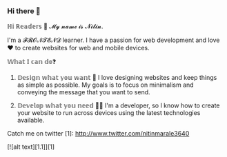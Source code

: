 ### Hi there 👋

ℍ𝕚 ℝ𝕖𝕒𝕕𝕖𝕣𝕤 👋
𝓜𝔂 𝓷𝓪𝓶𝓮 𝓲𝓼 𝓝𝓲𝓽𝓲𝓷.

I'm a 𝓕𝓡𝓞𝓝𝓣𝓔𝓝𝓓 learner. I have a passion for web development and love❤️ to create websites for web and mobile devices.

𝕎𝕙𝕒𝕥 𝕀 𝕔𝕒𝕟 𝕕𝕠❓
1. 𝔻𝕖𝕤𝕚𝕘𝕟 𝕨𝕙𝕒𝕥 𝕪𝕠𝕦 𝕨𝕒𝕟𝕥 🎨
I love designing websites and keep things as simple as possible. My goals is to focus on minimalism and conveying the message that you want to send.

2. 𝔻𝕖𝕧𝕖𝕝𝕠𝕡 𝕨𝕙𝕒𝕥 𝕪𝕠𝕦 𝕟𝕖𝕖𝕕 👨‍💻
I'm a developer, so I know how to create your website to run across devices using the latest technologies available.

Catch me on twitter
[1]: http://www.twitter.com/nitinmarale3640

[![alt text][1.1]][1]

<!--
**nitinmarale/nitinmarale** is a ✨ _special_ ✨ repository because its `README.md` (this file) appears on your GitHub profile.

Here are some ideas to get you started:

- 🔭 I’m currently working on ...
- 🌱 I’m currently learning React And Advance JavaScript.
- 
- 🤔 I’m looking for help with ...
- 💬 Ask me about @ @nitinmarale
- 📫 How to reach me: ...
- 😄 Pronouns: ...
- ⚡ Fun fact: ...
-->
